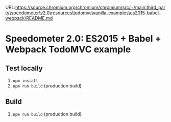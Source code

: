 URL:https://source.chromium.org/chromium/chromium/src/+/main:third_party\speedometer\v2.0\resources\todomvc\vanilla-examples\es2015-babel-webpack\README.md
# Speedometer 2.0: ES2015 + Babel + Webpack TodoMVC example

## Test locally

1. `npm install`
2. `npm run build` (production build)

## Build

1. `npm run build` (production build)
